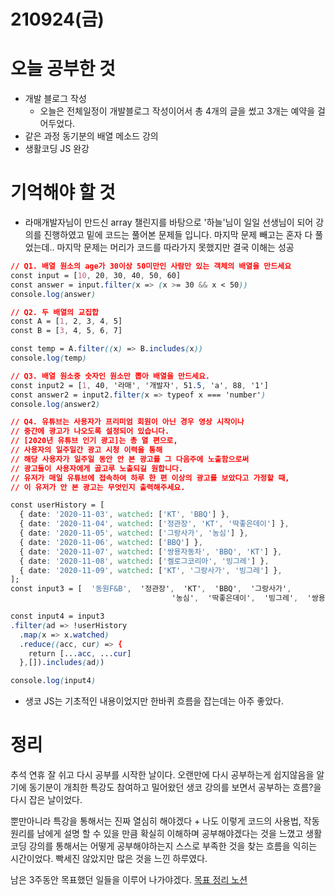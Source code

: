 # 210924(금)

# 오늘 공부한 것

- 개발 블로그 작성
  - 오늘은 전체일정이 개발블로그 작성이어서 총 4개의 글을 썼고 3개는 예약을 걸어두었다.
- 같은 과정 동기분의 배열 메소드 강의
- 생활코딩 JS 완강

# 기억해야 할 것

- 라매개발자님이 만드신 array 챌린지를 바탕으로 '하늘'님이 일일 선생님이 되어 강의를 진행하였고 밑에 코드는 풀어본 문제들 입니다. 마지막 문제 빼고는 혼자 다 풀었는데.. 마지막 문제는 머리가 코드를 따라가지 못했지만 결국 이해는 성공

```css
// Q1. 배열 원소의 age가 30이상 50미만인 사람만 있는 객체의 배열을 만드세요
const input = [10, 20, 30, 40, 50, 60]
const answer = input.filter(x => (x >= 30 && x < 50))
console.log(answer)

// Q2. 두 배열의 교집합
const A = [1, 2, 3, 4, 5]
const B = [3, 4, 5, 6, 7]

const temp = A.filter((x) => B.includes(x))
console.log(temp)

// Q3. 배열 원소중 숫자인 원소만 뽑아 배열을 만드세요.
const input2 = [1, 40, '라매', '개발자', 51.5, 'a', 88, '1']
const answer2 = input2.filter(x => typeof x === 'number')
console.log(answer2)

// Q4. 유튜브는 사용자가 프리미엄 회원이 아닌 경우 영상 시작이나
// 중간에 광고가 나오도록 설정되어 있습니다.
// [2020년 유튜브 인기 광고]는 총 열 편으로,
// 사용자의 일주일간 광고 시청 이력을 통해
// 해당 사용자가 일주일 동안 안 본 광고를 그 다음주에 노출함으로써
// 광고들이 사용자에게 골고루 노출되길 원합니다.
// 유저가 매일 유튜브에 접속하여 하루 한 편 이상의 광고를 보았다고 가정할 때,
// 이 유저가 안 본 광고는 무엇인지 출력해주세요.

const userHistory = [
  { date: '2020-11-03', watched: ['KT', 'BBQ'] },
  { date: '2020-11-04', watched: ['정관장', 'KT', '딱좋은데이'] },
  { date: '2020-11-05', watched: ['그랑사가', '농심'] },
  { date: '2020-11-06', watched: ['BBQ'] },
  { date: '2020-11-07', watched: ['쌍용자동차', 'BBQ', 'KT'] },
  { date: '2020-11-08', watched: ['켈로그코리아', '빙그레'] },
  { date: '2020-11-09', watched: ['KT', '그랑사가', '빙그레'] },
];
const input3 = [  '동원F&B',  '정관장',  'KT',  'BBQ',  '그랑사가',
									'농심',  '딱좋은데이',  '빙그레',  '쌍용자동차',  '켈로그코리아']

const input4 = input3
.filter(ad => !userHistory
  .map(x => x.watched)
  .reduce((acc, cur) => {
    return [...acc, ...cur]
  },[]).includes(ad))

console.log(input4)
```

- 생코 JS는 기초적인 내용이었지만 한바퀴 흐름을 잡는데는 아주 좋았다.

# 정리

추석 연휴 잘 쉬고 다시 공부를 시작한 날이다. 오랜만에 다시 공부하는게 쉽지않음을 알기에 동기분이 개최한 특강도 참여하고 밀어왔던 생코 강의를 보면서 공부하는 흐름?을 다시 잡은 날이었다.

뿐만아니라 특강을 통해서는 진짜 열심히 해야겠다 + 나도 이렇게 코드의 사용법, 작동 원리를 남에게 설명 할 수 있을 만큼 확실히 이해하며 공부해야겠다는 것을 느꼈고
생활코딩 강의를 통해서는 어떻게 공부해야하는지 스스로 부족한 것을 찾는 흐름을 익히는 시간이었다. 빡세진 않았지만 많은 것을 느낀 하루였다.

남은 3주동안 목표했던 일들을 이루어 나가야겠다.
[목표 정리 노션](https://shnote.notion.site/10-18-JS-TO-DO-89ee0af9a92243a28b910f33b07bcb18)
